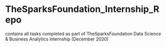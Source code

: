 # TheSparksFoundation_Internship_Repo
contains all tasks completed as part of TheSparksFoundation Data Science &amp; Business Analytics internship (December 2020)
